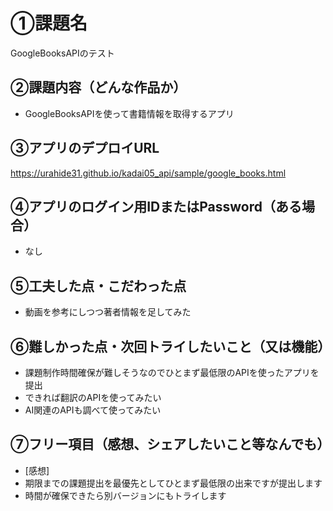 # ①課題名
GoogleBooksAPIのテスト

## ②課題内容（どんな作品か）
- GoogleBooksAPIを使って書籍情報を取得するアプリ

## ③アプリのデプロイURL
https://urahide31.github.io/kadai05_api/sample/google_books.html

## ④アプリのログイン用IDまたはPassword（ある場合）
- なし

## ⑤工夫した点・こだわった点
- 動画を参考にしつつ著者情報を足してみた

## ⑥難しかった点・次回トライしたいこと（又は機能）
- 課題制作時間確保が難しそうなのでひとまず最低限のAPIを使ったアプリを提出
- できれば翻訳のAPIを使ってみたい
- AI関連のAPIも調べて使ってみたい

## ⑦フリー項目（感想、シェアしたいこと等なんでも）
- [感想]
- 期限までの課題提出を最優先としてひとまず最低限の出来ですが提出します
- 時間が確保できたら別バージョンにもトライします
